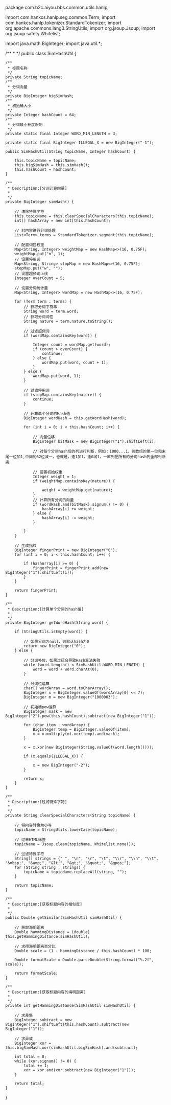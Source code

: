 package com.b2c.aiyou.bbs.common.utils.hanlp;
 
import com.hankcs.hanlp.seg.common.Term;
import com.hankcs.hanlp.tokenizer.StandardTokenizer;
import org.apache.commons.lang3.StringUtils;
import org.jsoup.Jsoup;
import org.jsoup.safety.Whitelist;
 
import java.math.BigInteger;
import java.util.*;
 
/**
*
 */
public class SimHashUtil {
 
    /**
     * 标题名称
     */
    private String topicName;
    /**
     * 分词向量
     */
    private BigInteger bigSimHash;
    /**
     * 初始桶大小
     */
    private Integer hashCount = 64;
    /**
     * 分词最小长度限制
     */
    private static final Integer WORD_MIN_LENGTH = 3;
 
    private static final BigInteger ILLEGAL_X = new BigInteger("-1");
 
    public SimHashUtil(String topicName, Integer hashCount) {
 
        this.topicName = topicName;
        this.bigSimHash = this.simHash();
        this.hashCount = hashCount;
    }
 
    /**
     * Description:[分词计算向量]
     *
     */
    private BigInteger simHash() {
 
        // 清除特殊字符
        this.topicName = this.clearSpecialCharacters(this.topicName);
        int[] hashArray = new int[this.hashCount];
 
        // 对内容进行分词处理
        List<Term> terms = StandardTokenizer.segment(this.topicName);
 
        // 配置词性权重
        Map<String, Integer> weightMap = new HashMap<>(16, 0.75F);
        weightMap.put("n", 1);
        // 设置停用词
        Map<String, String> stopMap = new HashMap<>(16, 0.75F);
        stopMap.put("w", "");
        // 设置超频词上线
        Integer overCount = 5;
 
        // 设置分词统计量
        Map<String, Integer> wordMap = new HashMap<>(16, 0.75F);
 
        for (Term term : terms) {
            // 获取分词字符串
            String word = term.word;
            // 获取分词词性
            String nature = term.nature.toString();
 
            // 过滤超频词
            if (wordMap.containsKey(word)) {
 
                Integer count = wordMap.get(word);
                if (count > overCount) {
                    continue;
                } else {
                    wordMap.put(word, count + 1);
                }
            } else {
                wordMap.put(word, 1);
            }
 
            // 过滤停用词
            if (stopMap.containsKey(nature)) {
                continue;
            }
 
            // 计算单个分词的Hash值
            BigInteger wordHash = this.getWordHash(word);
 
            for (int i = 0; i < this.hashCount; i++) {
 
                // 向量位移
                BigInteger bitMask = new BigInteger("1").shiftLeft(i);
 
                // 对每个分词hash后的列进行判断，例如：1000...1，则数组的第一位和末尾一位加1,中间的62位减一，也就是，逢1加1，逢0减1，一直到把所有的分词hash列全部判断完
 
                // 设置初始权重
                Integer weight = 1;
                if (weightMap.containsKey(nature)) {
 
                    weight = weightMap.get(nature);
                }
                // 计算所有分词的向量
                if (wordHash.and(bitMask).signum() != 0) {
                    hashArray[i] += weight;
                } else {
                    hashArray[i] -= weight;
                }
 
            }
        }
 
        // 生成指纹
        BigInteger fingerPrint = new BigInteger("0");
        for (int i = 0; i < this.hashCount; i++) {
 
            if (hashArray[i] >= 0) {
                fingerPrint = fingerPrint.add(new BigInteger("1").shiftLeft(i));
            }
        }
 
        return fingerPrint;
    }
 
    /**
     * Description:[计算单个分词的hash值]
     *
     */
    private BigInteger getWordHash(String word) {
 
        if (StringUtils.isEmpty(word)) {
 
            // 如果分词为null，则默认hash为0
            return new BigInteger("0");
        } else {
 
            // 分词补位，如果过短会导致Hash算法失败
            while (word.length() < SimHashUtil.WORD_MIN_LENGTH) {
                word = word + word.charAt(0);
            }
 
            // 分词位运算
            char[] wordArray = word.toCharArray();
            BigInteger x = BigInteger.valueOf(wordArray[0] << 7);
            BigInteger m = new BigInteger("1000003");
 
            // 初始桶pow运算
            BigInteger mask = new BigInteger("2").pow(this.hashCount).subtract(new BigInteger("1"));
 
            for (char item : wordArray) {
                BigInteger temp = BigInteger.valueOf(item);
                x = x.multiply(m).xor(temp).and(mask);
            }
 
            x = x.xor(new BigInteger(String.valueOf(word.length())));
 
            if (x.equals(ILLEGAL_X)) {
 
                x = new BigInteger("-2");
            }
 
            return x;
        }
    }
 
    /**
     * Description:[过滤特殊字符]
     *
     */
    private String clearSpecialCharacters(String topicName) {
 
        // 将内容转换为小写
        topicName = StringUtils.lowerCase(topicName);
 
        // 过来HTML标签
        topicName = Jsoup.clean(topicName, Whitelist.none());
 
        // 过滤特殊字符
        String[] strings = {" ", "\n", "\r", "\t", "\\r", "\\n", "\\t", "&nbsp;", "&amp;", "&lt;", "&gt;", "&quot;", "&qpos;"};
        for (String string : strings) {
            topicName = topicName.replaceAll(string, "");
        }
 
        return topicName;
    }
 
    /**
     * Description:[获取标题内容的相似度]
     *
     */
    public Double getSimilar(SimHashUtil simHashUtil) {
 
        // 获取海明距离
        Double hammingDistance = (double) this.getHammingDistance(simHashUtil);
 
        // 求得海明距离百分比
        Double scale = (1 - hammingDistance / this.hashCount) * 100;
 
        Double formatScale = Double.parseDouble(String.format("%.2f", scale));
 
        return formatScale;
    }
 
    /**
     * Description:[获取标题内容的海明距离]
     *
     */
    private int getHammingDistance(SimHashUtil simHashUtil) {
 
        // 求差集
        BigInteger subtract = new BigInteger("1").shiftLeft(this.hashCount).subtract(new BigInteger("1"));
 
        // 求异或
        BigInteger xor = this.bigSimHash.xor(simHashUtil.bigSimHash).and(subtract);
 
        int total = 0;
        while (xor.signum() != 0) {
            total += 1;
            xor = xor.and(xor.subtract(new BigInteger("1")));
        }
 
        return total;
    }
 
}



